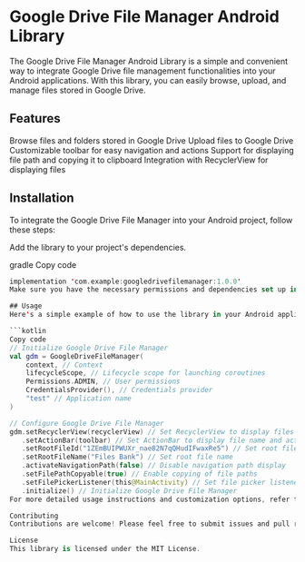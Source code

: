 # Google Drive File Manager Android Library
The Google Drive File Manager Android Library is a simple and convenient way to integrate Google Drive file management functionalities into your Android applications. With this library, you can easily browse, upload, and manage files stored in Google Drive.

## Features
Browse files and folders stored in Google Drive
Upload files to Google Drive
Customizable toolbar for easy navigation and actions
Support for displaying file path and copying it to clipboard
Integration with RecyclerView for displaying files

## Installation
To integrate the Google Drive File Manager into your Android project, follow these steps:

Add the library to your project's dependencies.

gradle
Copy code
```kotlin
implementation 'com.example:googledrivefilemanager:1.0.0'
Make sure you have the necessary permissions and dependencies set up in your project.

## Usage
Here's a simple example of how to use the library in your Android application:

```kotlin
Copy code
// Initialize Google Drive File Manager
val gdm = GoogleDriveFileManager(
    context, // Context
    lifecycleScope, // Lifecycle scope for launching coroutines
    Permissions.ADMIN, // User permissions
    CredentialsProvider(), // Credentials provider
    "test" // Application name
)

// Configure Google Drive File Manager
gdm.setRecyclerView(recyclerView) // Set RecyclerView to display files
   .setActionBar(toolbar) // Set ActionBar to display file name and actions
   .setRootFileId("1ZEmBUIPWUXr_nae82N7qQHudIFwaxRe5") // Set root file ID
   .setRootFileName("Files Bank") // Set root file name
   .activateNavigationPath(false) // Disable navigation path display
   .setFilePathCopyable(true) // Enable copying of file paths
   .setFilePickerListener(this@MainActivity) // Set file picker listener
   .initialize() // Initialize Google Drive File Manager
For more detailed usage instructions and customization options, refer to the documentation.

Contributing
Contributions are welcome! Please feel free to submit issues and pull requests.

License
This library is licensed under the MIT License.

